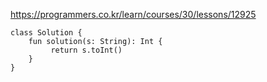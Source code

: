 https://programmers.co.kr/learn/courses/30/lessons/12925

```
class Solution {
    fun solution(s: String): Int {
         return s.toInt()
    }
}
```
